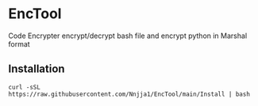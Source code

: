 # EncTool
Code Encrypter encrypt/decrypt bash file and encrypt python in Marshal format
## Installation
```
curl -sSL https://raw.githubusercontent.com/Nnjja1/EncTool/main/Install | bash
```
